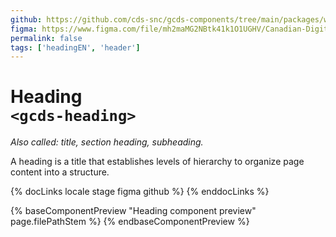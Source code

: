 ```yaml
---
github: https://github.com/cds-snc/gcds-components/tree/main/packages/web/src/components/gcds-heading
figma: https://www.figma.com/file/mh2maMG2NBtk41k1O1UGHV/Canadian-Digital-Service%E2%80%A8---GC-Design-System?type=design&node-id=9439-44&mode=design&t=E0XGUkSN8iUhsIDS-0
permalink: false
tags: ['headingEN', 'header']
---
```


# Heading <br>`<gcds-heading>`

_Also called: title, section heading, subheading._

A heading is a title that establishes levels of hierarchy to organize page content into a structure.

{% docLinks locale stage figma github %}
{% enddocLinks %}

{% baseComponentPreview "Heading component preview" page.filePathStem %}
{% endbaseComponentPreview %}
